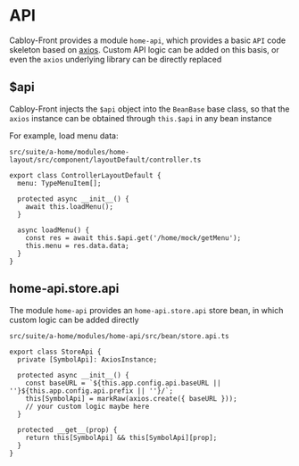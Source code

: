 # API

Cabloy-Front provides a module `home-api`, which provides a basic `API` code skeleton based on [axios](https://axios-http.com). Custom API logic can be added on this basis, or even the `axios` underlying library can be directly replaced

## $api

Cabloy-Front injects the `$api` object into the `BeanBase` base class, so that the `axios` instance can be obtained through `this.$api` in any bean instance

For example, load menu data:

`src/suite/a-home/modules/home-layout/src/component/layoutDefault/controller.ts`

```typescript{9-10}
export class ControllerLayoutDefault {
  menu: TypeMenuItem[];

  protected async __init__() {
    await this.loadMenu();
  }

  async loadMenu() {
    const res = await this.$api.get('/home/mock/getMenu');
    this.menu = res.data.data;
  }
}
```

## home-api.store.api

The module `home-api` provides an `home-api.store.api` store bean, in which custom logic can be added directly

`src/suite/a-home/modules/home-api/src/bean/store.api.ts`

```typescript{7}
export class StoreApi {
  private [SymbolApi]: AxiosInstance;

  protected async __init__() {
    const baseURL = `${this.app.config.api.baseURL || ''}${this.app.config.api.prefix || ''}/`;
    this[SymbolApi] = markRaw(axios.create({ baseURL }));
    // your custom logic maybe here
  }

  protected __get__(prop) {
    return this[SymbolApi] && this[SymbolApi][prop];
  }
}
```
